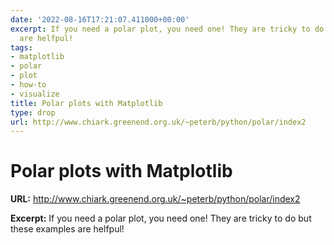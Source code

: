 ```yaml
---
date: '2022-08-16T17:21:07.411000+00:00'
excerpt: If you need a polar plot, you need one! They are tricky to do but these examples
  are helfpul!
tags:
- matplotlib
- polar
- plot
- how-to
- visualize
title: Polar plots with Matplotlib
type: drop
url: http://www.chiark.greenend.org.uk/~peterb/python/polar/index2
---
```


# Polar plots with Matplotlib

**URL:** http://www.chiark.greenend.org.uk/~peterb/python/polar/index2

**Excerpt:** If you need a polar plot, you need one! They are tricky to do but these examples are helfpul!
